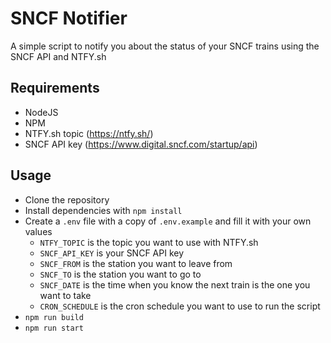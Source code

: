 # SNCF Notifier

A simple script to notify you about the status of your SNCF trains using the SNCF API and NTFY.sh

## Requirements

- NodeJS
- NPM
- NTFY.sh topic (https://ntfy.sh/)
- SNCF API key (https://www.digital.sncf.com/startup/api)


## Usage

- Clone the repository
- Install dependencies with `npm install`
- Create a `.env` file with a copy of `.env.example` and fill it with your own values
  - `NTFY_TOPIC` is the topic you want to use with NTFY.sh
  - `SNCF_API_KEY` is your SNCF API key
  - `SNCF_FROM` is the station you want to leave from
  - `SNCF_TO` is the station you want to go to
  - `SNCF_DATE` is the time when you know the next train is the one you want to take
  - `CRON_SCHEDULE` is the cron schedule you want to use to run the script
- `npm run build`
- `npm run start`

